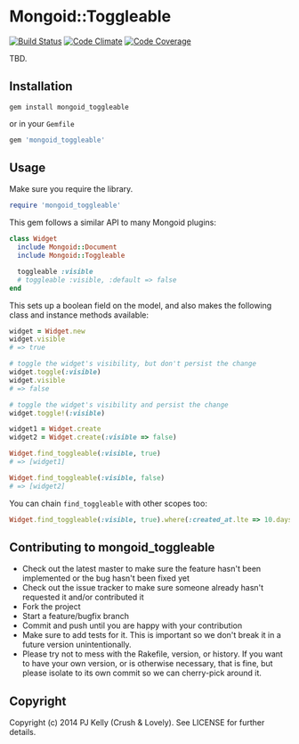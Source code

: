 # Mongoid::Toggleable

[![Build Status](http://img.shields.io/travis/crushlovely/mongoid_toggleable.svg?style=flat)](https://travis-ci.org/crushlovely/mongoid_toggleable)
[![Code Climate](http://img.shields.io/codeclimate/github/crushlovely/mongoid_toggleable.svg?style=flat)](https://codeclimate.com/github/crushlovely/mongoid_toggleable)
[![Code Coverage](http://img.shields.io/codeclimate/coverage/github/crushlovely/mongoid_toggleable.svg?style=flat)](https://codeclimate.com/github/crushlovely/mongoid_toggleable)

TBD.

## Installation

`gem install mongoid_toggleable`

or in your `Gemfile`

``` ruby
gem 'mongoid_toggleable'
```

## Usage

Make sure you require the library.

``` ruby
require 'mongoid_toggleable'
```

This gem follows a similar API to many Mongoid plugins:

``` ruby
class Widget
  include Mongoid::Document
  include Mongoid::Toggleable

  toggleable :visible
  # toggleable :visible, :default => false
end
```

This sets up a boolean field on the model, and also makes the following class and instance methods available:

``` ruby
widget = Widget.new
widget.visible
# => true

# toggle the widget's visibility, but don't persist the change
widget.toggle(:visible)
widget.visible
# => false

# toggle the widget's visibility and persist the change
widget.toggle!(:visible)

widget1 = Widget.create
widget2 = Widget.create(:visible => false)

Widget.find_toggleable(:visible, true)
# => [widget1]

Widget.find_toggleable(:visible, false)
# => [widget2]
```

You can chain `find_toggleable` with other scopes too:

``` ruby
Widget.find_toggleable(:visible, true).where(:created_at.lte => 10.days.ago)
```

## Contributing to mongoid_toggleable

* Check out the latest master to make sure the feature hasn't been implemented or the bug hasn't been fixed yet
* Check out the issue tracker to make sure someone already hasn't requested it and/or contributed it
* Fork the project
* Start a feature/bugfix branch
* Commit and push until you are happy with your contribution
* Make sure to add tests for it. This is important so we don't break it in a future version unintentionally.
* Please try not to mess with the Rakefile, version, or history. If you want to have your own version, or is otherwise necessary, that is fine, but please isolate to its own commit so we can cherry-pick around it.

## Copyright

Copyright (c) 2014 PJ Kelly (Crush & Lovely). See LICENSE for further details.
